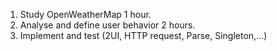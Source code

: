 1. Study OpenWeatherMap 1 hour.
2. Analyse and define user behavior 2 hours.
3. Implement and test (2UI, HTTP request, Parse, Singleton,...)

